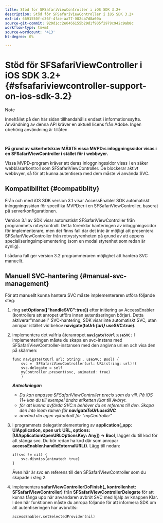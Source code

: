 ```yaml
---
title: Stöd för SFSafariViewController i iOS SDK 3.2+
description: Stöd för SFSafariViewController i iOS SDK 3.2+
exl-id: 6691550f-c36f-4fae-aa77-082ca7d8a60a
source-git-commit: 929d1cc2e0466155b29d1f905f2979c942c9ab8c
workflow-type: tm+mt
source-wordcount: '413'
ht-degree: 0%

---
```


# Stöd för SFSafariViewController i iOS SDK 3.2+ {#sfsafariviewcontroller-support-on-ios-sdk-3.2}

>[!NOTE]
>
>Innehållet på den här sidan tillhandahålls endast i informationssyfte. Användning av denna API kräver en aktuell licens från Adobe. Ingen obehörig användning är tillåten.

</br>


**På grund av säkerhetskrav MÅSTE vissa MVPD:s inloggningssidor visas i en SFSafariViewController i stället för i webbvyer.**

Vissa MVPD-program kräver att deras inloggningssidor visas i en säker webbläsarkontroll som SFSafariViewController. De blockerar aktivt webbvyer, så för att kunna autentisera med dem måste vi använda SVC.

## Kompatibilitet {#compatiblity}

Från och med iOS SDK version 3.1 visar AccessEnabler SDK automatiskt inloggningssidan för specifika MVPD:er i en SFSafariViewController, baserat på serverkonfigurationen.

Version 3.1 av SDK visar automatiskt SFSafariViewController från programmets rotvykontroll. Detta förenklar hanteringen av inloggningssidor för implementerare, men det finns fall där det inte är möjligt att presentera SFSafariViewController från rotvystyrenheten på grund av att appens specialiseringsimplementering (som en modal styrenhet som redan är synlig).

I sådana fall ger version 3.2 programmeraren möjlighet att hantera SVC manuellt.

## Manuell SVC-hantering {#manual-svc-management}

För att manuellt kunna hantera SVC måste implementeraren utföra följande steg:


1. ring **setOptions([&quot;handleSVC&quot;:true])** efter initiering av AccessEnabler (kontrollera att anropet utförs innan autentiseringen börjar). Detta aktiverar&quot;manuell&quot; SVC-hantering, SDK visar inte automatiskt SVC, utan anropar istället vid behov **navigate(toUrl:*{url}* useSVC:true)**.

1. implementera det valfria återanropet **`navigateToUrl:useSVC:`** I implementeringen måste du skapa en svc-instans med SFSafariViewController-instansen med den angivna url:en och visa den på skärmen:

   ```obj-c
   func navigate(toUrl url: String!, useSVC: Bool) {
       svc =  SFSafariViewController(url: URL(string: url)!)
       svc.delegate = self
       myController.present(svc, animated: true)
       }
   ```

   ***Anteckningar:***

   - *Du kan anpassa SFSafariViewController precis som du vill. På iOS 11+ kan du till exempel ändra etiketten Klar till Avbryt.*
   - *för att kunna avfärda SVC:n behöver du en referens till den. Skapa den inte inom ramen för **navigateToUrl:useSVC***
   - *använd din egen vykontroll för &quot;myController&quot;*


1. I programmets delegatimplementering av **application(\_app: UIApplication, open url: URL, options: \[UIApplicationOpenURLOptionsKey: Any\]) -\> Bool**, lägger du till kod för att stänga svc. Du bör redan ha kod där som anropar **accessEnabler.handleExternalURL()**. Lägg till nedan:

   ```obj-c
   if(svc != nil) {
       svc.dismiss(animated: true)
   }
   ```

   Även här är svc en referens till den SFSafariViewController som du skapade i steg 2.


1. Implementera **safariViewControllerDoFinish(\_ kontrollenhet: SFSafariViewController)** från **SFSafariViewControllerDelegate** för att kunna fånga upp när användaren avbröt SVC med hjälp av knappen Klar. I den här funktionen måste du anropa följande för att informera SDK om att autentiseringen har avbrutits:

   ```obj-c
   accessEnabler.setSelectedProvider(nil)
   ```
